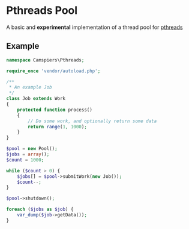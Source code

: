 # Pthreads Pool

A basic and **experimental** implementation of a thread pool for [pthreads](https://github.com/krakjoe/pthreads/)

## Example

```php
namespace Camspiers\Pthreads;

require_once 'vendor/autoload.php';

/**
 * An example Job
 */
class Job extends Work
{
    protected function process()
    {
        // Do some work, and optionally return some data
        return range(1, 1000);
    }
}

$pool = new Pool();
$jobs = array();
$count = 1000;

while ($count > 0) {
    $jobs[] = $pool->submitWork(new Job());
    $count--;
}

$pool->shutdown();

foreach ($jobs as $job) {
    var_dump($job->getData());
}
```
